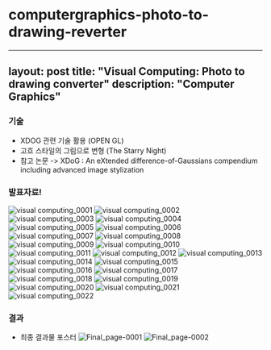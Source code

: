 # computergraphics-photo-to-drawing-reverter
---
layout: post
title:  "Visual Computing: Photo to drawing converter"
description: "Computer Graphics"
---
### 기술
- XDOG 관련 기술 활용 (OPEN GL)
- 고흐 스타일의 그림으로 변형 (The Starry Night)
- 참고 논문 -> XDoG : An eXtended difference-of-Gaussians compendium including advanced image stylization


### 발표자료!


![visual computing_0001](https://user-images.githubusercontent.com/38244852/220804351-7cf5846a-e7d8-4439-9066-4c320abd7d34.jpg)
![visual computing_0002](https://user-images.githubusercontent.com/38244852/220804354-51a4e6e7-e06a-4789-98a1-40e2d90bd35a.jpg)
![visual computing_0003](https://user-images.githubusercontent.com/38244852/220804355-30cd008a-a1c2-4033-9f3d-1f97fb0051b5.jpg)
![visual computing_0004](https://user-images.githubusercontent.com/38244852/220804360-b44f15a5-2ba2-4e29-9c60-38ae04dfaf55.jpg)
![visual computing_0005](https://user-images.githubusercontent.com/38244852/220804362-bc2258aa-4b0f-4880-b845-72d04deb29a6.jpg)
![visual computing_0006](https://user-images.githubusercontent.com/38244852/220804364-50c28d2f-8b4b-4ea4-91e9-d23a429fd8c9.jpg)
![visual computing_0007](https://user-images.githubusercontent.com/38244852/220804365-38fbc44e-1034-4a70-b35e-f8fb1b42bac2.jpg)
![visual computing_0008](https://user-images.githubusercontent.com/38244852/220804366-6b3202e2-f983-4322-a77f-2a944054e605.jpg)
![visual computing_0009](https://user-images.githubusercontent.com/38244852/220804367-c7bcdb8c-aa17-4eff-a112-22e7b3fe638b.jpg)
![visual computing_0010](https://user-images.githubusercontent.com/38244852/220804369-3b43fb63-4466-47ac-841d-7937e36cce2b.jpg)
![visual computing_0011](https://user-images.githubusercontent.com/38244852/220804371-eb74f067-9285-4f77-b064-5a63da1a8d10.jpg)
![visual computing_0012](https://user-images.githubusercontent.com/38244852/220804374-6efc9734-2c73-43a2-a550-f152532e1b20.jpg)
![visual computing_0013](https://user-images.githubusercontent.com/38244852/220804375-54817b1a-12b2-40f8-b212-9cac9092f202.jpg)
![visual computing_0014](https://user-images.githubusercontent.com/38244852/220804376-d9646be5-5b3b-4f32-9585-37e5387d146d.jpg)
![visual computing_0015](https://user-images.githubusercontent.com/38244852/220804378-794bf876-60a6-472e-9a6c-3149f6aa6452.jpg)
![visual computing_0016](https://user-images.githubusercontent.com/38244852/220804381-cd350bd3-f462-4b7a-92e4-a30e8bc137a2.jpg)
![visual computing_0017](https://user-images.githubusercontent.com/38244852/220804385-984d720c-525a-4f8d-91b3-f8954bbb9dcf.jpg)
![visual computing_0018](https://user-images.githubusercontent.com/38244852/220804387-a349f8b9-aa9b-43c0-9a6b-d4e82d5175c0.jpg)
![visual computing_0019](https://user-images.githubusercontent.com/38244852/220804389-0c6c2760-a2d4-4b63-b1c6-19614cf8387d.jpg)
![visual computing_0020](https://user-images.githubusercontent.com/38244852/220804390-64cf33c2-09aa-4b4b-b5be-83936525e8cd.jpg)
![visual computing_0021](https://user-images.githubusercontent.com/38244852/220804392-101c9c74-1876-407e-a331-6bbe2acd3a2b.jpg)
![visual computing_0022](https://user-images.githubusercontent.com/38244852/220804393-33cc2468-7404-447b-a24d-a652582fc63a.jpg)

### 결과
- 최종 결과물 포스터
![Final_page-0001](https://user-images.githubusercontent.com/38244852/220804550-bd52a04f-0fa9-4ee4-93af-8106d2e73b1e.jpg)
![Final_page-0002](https://user-images.githubusercontent.com/38244852/220804578-4a85c77e-1b30-480a-8319-acf3c1c51271.jpg)

